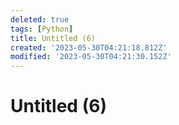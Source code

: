 ```yaml
---
deleted: true
tags: [Python]
title: Untitled (6)
created: '2023-05-30T04:21:18.812Z'
modified: '2023-05-30T04:21:30.152Z'
---
```


# Untitled (6)
